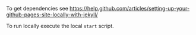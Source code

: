 To get dependencies see https://help.github.com/articles/setting-up-your-github-pages-site-locally-with-jekyll/

To run locally execute the local `start` script.
